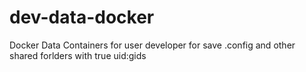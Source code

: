 # dev-data-docker
Docker Data Containers for user developer for save .config and other shared forlders with true uid:gids
